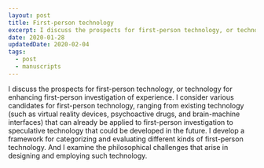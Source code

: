 ```yaml
---
layout: post
title: First-person technology
excerpt: I discuss the prospects for first-person technology, or technology for enhancing first-person investigation of experience.
date: 2020-01-28
updatedDate: 2020-02-04
tags:
  - post
  - manuscripts
---
```


I discuss the prospects for first-person technology, or technology for enhancing first-person investigation of experience. I consider various candidates for first-person technology, ranging from existing technology (such as virtual reality devices, psychoactive drugs, and brain-machine interfaces) that can already be applied to first-person investigation to speculative technology that could be developed in the future. I develop a framework for categorizing and evaluating different kinds of first-person technology. And I examine the philosophical challenges that arise in designing and employing such technology.
